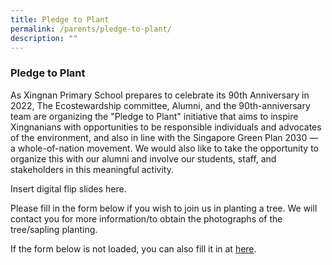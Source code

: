 ```yaml
---
title: Pledge to Plant
permalink: /parents/pledge-to-plant/
description: ""
---
```

### Pledge to Plant

As Xingnan Primary School prepares to celebrate its 90th Anniversary in 2022, The Ecostewardship committee, Alumni, and the 90th-anniversary team are organizing the "Pledge to Plant" initiative that aims to inspire Xingnanians with opportunities to be responsible individuals and advocates of the environment, and also in line with the Singapore Green Plan 2030 — a whole-of-nation movement. We would also like to take the opportunity to organize this with our alumni and involve our students, staff, and stakeholders in this meaningful activity.

Insert digital flip slides here. 

Please fill in the form below if you wish to join us in planting a tree. We will contact you for more information/to obtain the photographs of the tree/sapling planting.  
  

If the form below is not loaded, you can also fill it in at [here](https://form.gov.sg/61a0d6cfc403570012017c9a).